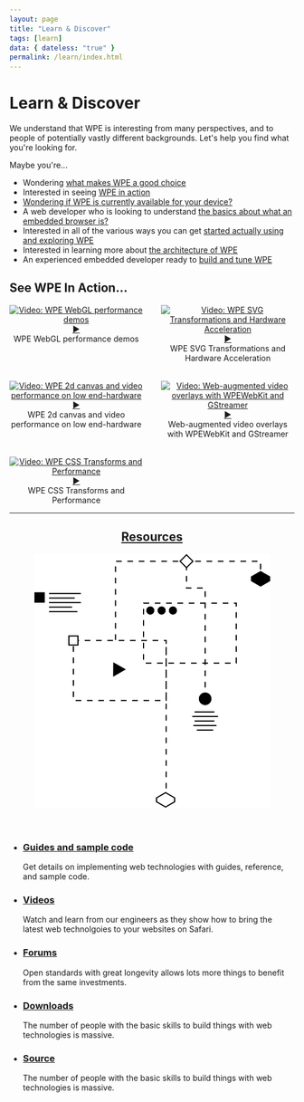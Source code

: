 ```yaml
---
layout: page
title: "Learn & Discover"
tags: [learn]
data: { dateless: "true" }
permalink: /learn/index.html
--- 
```


# Learn & Discover

We understand that WPE is interesting from many perspectives, and to people of potentially vastly different backgrounds. Let's help you find what you're looking for.

Maybe you're...

* Wondering [what makes WPE a good choice](/about/a-good-choice.html)
* Interested in seeing [WPE in action](#wpe-in-action%E2%80%A6)
* [Wondering if WPE is currently available for your device?](/about/supported-hardware.html)
* A web developer who is looking to understand [the basics about what an embedded browser is?](what-is-embedded.html)
* Interested in all of the various ways you can get [started actually using and exploring WPE](explore-wpe.html)
* Interested in learning more about [the architecture of WPE](/about/architecture.html)
* An experienced embedded developer ready to [build and tune WPE](/about/build-and-tune.html)

## See WPE In Action...
<div class="container text-center my-auto" style="display:grid;grid-template-columns: 1fr 1fr;grid-gap: 2rem;text-align: center;">
	<div class="item">
  		<lazy-youtube hash="bg6yCx7VdPY" title="WPE WebGL performance demos">
			<div>
				<a href="https://www.youtube-nocookie.com/embed/bg6yCx7VdPY?autoplay=1"><img src="https://img.youtube.com/vi/bg6yCx7VdPY/hqdefault.jpg" alt="Video: WPE WebGL performance demos"><span>▶</span></a>
				<div>WPE WebGL performance demos</div>
			</div>
		</lazy-youtube>
	</div>
	<div class="item">
		<lazy-youtube hash="Nz2Y8HGdZDE" title="WPE SVG Transformations and Hardware Acceleration">
	  		<div>
	  			<a href="https://www.youtube-nocookie.com/embed/Nz2Y8HGdZDE?autoplay=1"><img src="https://img.youtube.com/vi/Nz2Y8HGdZDE/hqdefault.jpg" alt="Video: WPE SVG Transformations and Hardware Acceleration"><span>▶</span></a>
				<div>WPE SVG Transformations and Hardware Acceleration</div>
			</div>
		</lazy-youtube>
	</div>
	<div class="item">
  		<lazy-youtube hash="_X_23cb8l6o" title="WPE 2d canvas and video performance on low end-hardware">
  			<div>
  				<a href="https://www.youtube-nocookie.com/embed/_X_23cb8l6o?autoplay=1"><img src="https://img.youtube.com/vi/_X_23cb8l6o/hqdefault.jpg" alt="Video: WPE 2d canvas and video performance on low end-hardware"><span>▶</span></a>
  				<div>WPE 2d canvas and video performance on low end-hardware</div>
			</div>
		</lazy-youtube>
	</div>
	<div class="item">
  		<lazy-youtube hash="QNZJYOuVGiE" title="Web-augmented video overlays with WPEWebKit and GStreamer">
			<div>
				<a href="https://www.youtube-nocookie.com/embed/QNZJYOuVGiE?autoplay=1"><img src="https://img.youtube.com/vi/QNZJYOuVGiE/hqdefault.jpg" alt="Video: Web-augmented video overlays with WPEWebKit and GStreamer"><span>▶</span></a>
				<div>Web-augmented video overlays with WPEWebKit and GStreamer</div>
			</div>
		</lazy-youtube>
	</div>
	<div class="item">
  		<lazy-youtube hash="0L8Fv7sswSk" title="WPE CSS Transforms and Performance">
			<div>
				<a href="https://www.youtube-nocookie.com/embed/0L8Fv7sswSk?autoplay=1"><img src="https://img.youtube.com/vi/0L8Fv7sswSk/hqdefault.jpg" alt="Video: WPE CSS Transforms and Performance"><span>▶</span></a>
				<div>WPE CSS Transforms and Performance</div>
			</div>
		</lazy-youtube>
	</div>
</div>

---

<section class="resources">

<header class="full-bleed">
<h2><a href="">Resources</a></h2>
<img src="/assets/img/illustration-resources.svg" alt="" class="decoration">
</header>

<div>
<ul class="gallery c5">
<li>
<h3><a href="">Guides and sample code</a></h3>
<p>Get details on implementing web technologies with guides, reference, and sample code.</p>
</li>
<li>
<h3><a href="">Videos</a></h3>
<p>Watch and learn from our engineers as they show how to bring the latest web technolgoies to your websites on Safari.</p>
</li>
<li>
<h3><a href="">Forums</a></h3>
<p>Open standards with great longevity allows lots more things to benefit from the same investments.</p>
</li>
<li>
<h3><a href="">Downloads</a></h3>
<p>The number of people with the basic skills to build things with web technologies is massive.</p>
</li>
<li>
<h3><a href="">Source</a></h3>
<p>The number of people with the basic skills to build things with web technologies is massive.</p>
</li>
</ul>
</div>

</section>